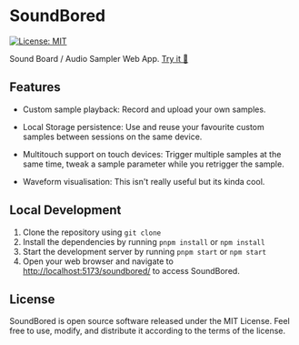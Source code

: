 # SoundBored

[![License: MIT](https://img.shields.io/badge/License-MIT-yellow.svg)](https://opensource.org/licenses/MIT)

Sound Board / Audio Sampler Web App. [ Try it 🔗 ](https://grddavies.github.io/soundbored/)

## Features

- Custom sample playback: Record and upload your own samples.

- Local Storage persistence: Use and reuse your favourite custom samples between sessions on the same device.

- Multitouch support on touch devices: Trigger multiple samples at the same time, tweak a sample parameter while you retrigger the sample.

- Waveform visualisation: This isn't really useful but its kinda cool.

## Local Development

1. Clone the repository using `git clone`
2. Install the dependencies by running `pnpm install` or `npm install`
3. Start the development server by running `pnpm start` or `npm start`
4. Open your web browser and navigate to <http://localhost:5173/soundbored/> to access SoundBored.

## License

SoundBored is open source software released under the MIT License. Feel free to use, modify, and distribute it according to the terms of the license.
